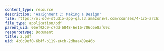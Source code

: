 ```yaml
---
content_type: resource
description: 'Assignment 2: Making a Design'
file: https://ol-ocw-studio-app-qa.s3.amazonaws.com/courses/4-125-architecture-studio-building-in-landscapes-fall-2002/4b0c9ef06bdfb119e6cb2dbaa409e46b_2.pdf
file_type: application/pdf
parent_uid: 06ef02c9-c7dd-6848-6e16-706c6e8af69c
resourcetype: Document
title: 2.pdf
uid: 4b0c9ef0-6bdf-b119-e6cb-2dbaa409e46b
---
```

